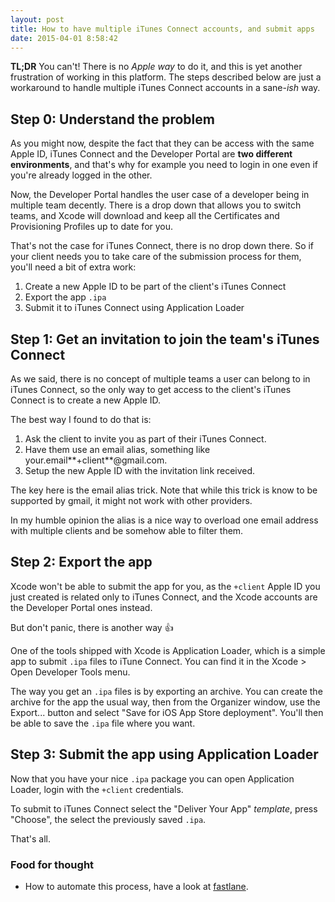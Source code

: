 ```yaml
---
layout: post
title: How to have multiple iTunes Connect accounts, and submit apps
date: 2015-04-01 8:58:42
---
```


**TL;DR** You can't! There is no _Apple way_ to do it, and this is yet another frustration of working in this platform. The steps described below are just a workaround to handle multiple iTunes Connect accounts in a sane-_ish_ way.

## Step 0: Understand the problem

As you might now, despite the fact that they can be access with the same Apple ID, iTunes Connect and the Developer Portal are **two different environments**, and that's why for example you need to login in one even if you're already logged in the other.

Now, the Developer Portal handles the user case of a developer being in multiple team decently. There is a drop down that allows you to switch teams, and Xcode will download and keep all the Certificates and Provisioning Profiles up to date for you.

That's not the case for iTunes Connect, there is no drop down there. So if your client needs you to take care of the submission process for them, you'll need a bit of extra work:

1. Create a new Apple ID to be part of the client's iTunes Connect
2. Export the app `.ipa`
3. Submit it to iTunes Connect using Application Loader

## Step 1: Get an invitation to join the team's iTunes Connect

As we said, there is no concept of multiple teams a user can belong to in iTunes Connect, so the only way to get access to the client's iTunes Connect is to create a new Apple ID.

The best way I found to do that is:

1. Ask the client to invite you as part of their iTunes Connect.
2. Have them use an email alias, something like your.email**+client**@gmail.com.
3. Setup the new Apple ID with the invitation link received.

The key here is the email alias trick. Note that while this trick is know to be supported by gmail, it might not work with other providers.

In my humble opinion the alias is a nice way to overload one email address with multiple clients and be somehow able to filter them.

## Step 2: Export the app

Xcode won't be able to submit the app for you, as the `+client` Apple ID you just created is related only to iTunes Connect, and the Xcode accounts are the Developer Portal ones instead.

But don't panic, there is another way 👍

One of the tools shipped with Xcode is Application Loader, which is a simple app to submit `.ipa` files to iTune Connect. You can find it in the Xcode > Open Developer Tools menu.

The way you get an `.ipa` files is by exporting an archive. You can create the archive for the app the usual way, then from the Organizer window, use the Export... button and select "Save for iOS App Store deployment". You'll then be able to save the `.ipa` file where you want.

## Step 3: Submit the app using Application Loader

Now that you have your nice `.ipa` package you can open Application Loader, login with the `+client` credentials.

To submit to iTunes Connect select the "Deliver Your App" _template_, press "Choose", the select the previously saved `.ipa`.

That's all.

### Food for thought

* How to automate this process, have a look at [fastlane](https://fastlane.tools/).
